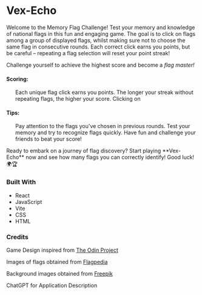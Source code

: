 # Vex-Echo
<p>
Welcome to the Memory Flag Challenge! Test your memory and knowledge of national flags in this fun and engaging game. The goal is to click on flags among a group of displayed flags, whilst making sure not to choose the same flag in consecutive rounds. Each correct click earns you points, but be careful – repeating a flag selection will reset your point streak!
</p>

<p>Challenge yourself to achieve the highest score and become a <em>flag master!</em></p>

#### Scoring:
<ul>
    Each unique flag click earns you points.
    The longer your streak without repeating flags, the higher your score.
    Clicking on 
</ul>

#### Tips:
<ul>
    Pay attention to the flags you've chosen in previous rounds.
    Test your memory and try to recognize flags quickly.
    Have fun and challenge your friends to beat your score!
</ul>

<p>
Ready to embark on a journey of flag discovery? Start playing **Vex-Echo** now and see how many flags you can correctly identify! Good luck! 🌍🏆
</p>

### Built With
<ul>
<li>React</li>
<li>JavaScript</li>
<li>Vite</li>
<li>CSS</li>
<li>HTML</li>
</ul>

### Credits
<p>Game Design inspired from <a href="https://www.theodinproject.com">The Odin Project</a></p>

<p>Images of flags obtained from <a href="https://flagcdn.com">Flagpedia</a></p>

<p>Background images obtained from <a href="https://www.freepik.com/free-photo/globe-placed-map_1526568.htm#query=geography%20background&position=28&from_view=keyword&track=ais&uuid=5066b4b6-7f09-428c-b357-de8017897cd7)i">Freepik</a></p> 

<p>ChatGPT for Application Description</p>
